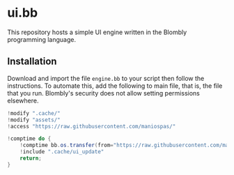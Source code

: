 # ui.bb

This repository hosts a simple UI engine written in the Blombly programming language.


## Installation

Download and import the file `engine.bb` to your script then follow the instructions.
To automate this, add the following to main file, that is, the file that you run.
Blombly's security does not allow setting permissions elsewhere.

```java
!modify ".cache/"
!modify "assets/"
!access "https://raw.githubusercontent.com/maniospas/"

!comptime do {
    !comptime bb.os.transfer(from="https://raw.githubusercontent.com/maniospas/uibb/refs/heads/main/update.bb"; to=".cache/ui_update.bb");
    !include ".cache/ui_update"
    return;
}
```
